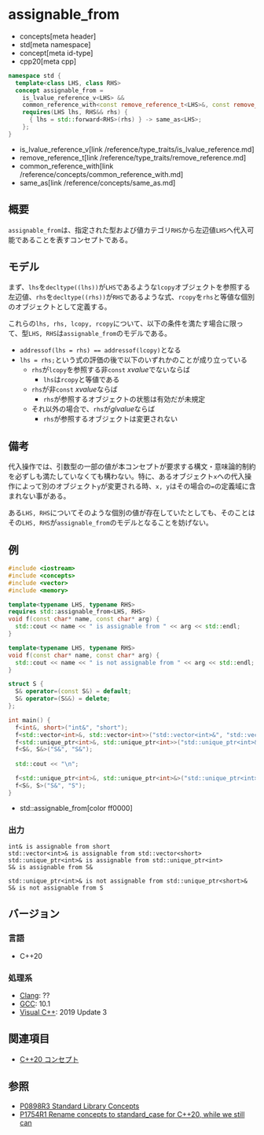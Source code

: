 # assignable_from
* concepts[meta header]
* std[meta namespace]
* concept[meta id-type]
* cpp20[meta cpp]

```cpp
namespace std {
  template<class LHS, class RHS>
  concept assignable_from =
    is_lvalue_reference_v<LHS> &&
    common_reference_with<const remove_reference_t<LHS>&, const remove_reference_t<RHS>&> &&
    requires(LHS lhs, RHS&& rhs) {
      { lhs = std::forward<RHS>(rhs) } -> same_as<LHS>;
    };
}
```
* is_lvalue_reference_v[link /reference/type_traits/is_lvalue_reference.md]
* remove_reference_t[link /reference/type_traits/remove_reference.md]
* common_reference_with[link /reference/concepts/common_reference_with.md]
* same_as[link /reference/concepts/same_as.md]

## 概要

`assignable_from`は、指定された型および値カテゴリ`RHS`から左辺値`LHS`へ代入可能であることを表すコンセプトである。

## モデル

まず、`lhs`を`decltype((lhs))`が`LHS`であるような`lcopy`オブジェクトを参照する左辺値、`rhs`を`decltype((rhs))`が`RHS`であるような式、`rcopy`を`rhs`と等値な個別のオブジェクトとして定義する。

これらの`lhs, rhs, lcopy, rcopy`について、以下の条件を満たす場合に限って、型`LHS, RHS`は`assignable_from`のモデルである。

- `addressof(lhs = rhs) == addressof(lcopy)`となる
- `lhs = rhs;`という式の評価の後で以下のいずれかのことが成り立っている
    - `rhs`が`lcopy`を参照する非`const` *xvalue*でないならば
        - `lhs`は`rcopy`と等値である
    - `rhs`が非`const` *xvalue*ならば
        - `rhs`が参照するオブジェクトの状態は有効だが未規定
    - それ以外の場合で、`rhs`が*glvalue*ならば
        - `rhs`が参照するオブジェクトは変更されない
## 備考

代入操作では、引数型の一部の値が本コンセプトが要求する構文・意味論的制約を必ずしも満たしていなくても構わない。特に、あるオブジェクト`x`への代入操作によって別のオブジェクト`y`が変更される時、`x, y`はその場合の`=`の定義域に含まれない事がある。

ある`LHS, RHS`についてそのような個別の値が存在していたとしても、そのことはその`LHS, RHS`が`assignable_from`のモデルとなることを妨げない。

## 例

```cpp example
#include <iostream>
#include <concepts>
#include <vector>
#include <memory>

template<typename LHS, typename RHS>
requires std::assignable_from<LHS, RHS>
void f(const char* name, const char* arg) {
  std::cout << name << " is assignable from " << arg << std::endl;
}

template<typename LHS, typename RHS>
void f(const char* name, const char* arg) {
  std::cout << name << " is not assignable from " << arg << std::endl;
}

struct S {
  S& operator=(const S&) = default;
  S& operator=(S&&) = delete;
};

int main() {
  f<int&, short>("int&", "short");
  f<std::vector<int>&, std::vector<int>>("std::vector<int>&", "std::vector<short>");
  f<std::unique_ptr<int>&, std::unique_ptr<int>>("std::unique_ptr<int>&", "std::unique_ptr<int>");
  f<S&, S&>("S&", "S&");
  
  std::cout << "\n";

  f<std::unique_ptr<int>&, std::unique_ptr<int>&>("std::unique_ptr<int>&", "std::unique_ptr<short>&");
  f<S&, S>("S&", "S");
}
```
* std::assignable_from[color ff0000]

### 出力
```
int& is assignable from short
std::vector<int>& is assignable from std::vector<short>
std::unique_ptr<int>& is assignable from std::unique_ptr<int>
S& is assignable from S&

std::unique_ptr<int>& is not assignable from std::unique_ptr<short>&
S& is not assignable from S
```

## バージョン
### 言語
- C++20

### 処理系
- [Clang](/implementation.md#clang): ??
- [GCC](/implementation.md#gcc): 10.1
- [Visual C++](/implementation.md#visual_cpp): 2019 Update 3

## 関連項目

- [C++20 コンセプト](/lang/cpp20/concepts.md)


## 参照
- [P0898R3 Standard Library Concepts](http://www.open-std.org/jtc1/sc22/wg21/docs/papers/2018/p0898r3.pdf)
- [P1754R1 Rename concepts to standard_case for C++20, while we still can](http://www.open-std.org/jtc1/sc22/wg21/docs/papers/2019/p1754r1.pdf)
